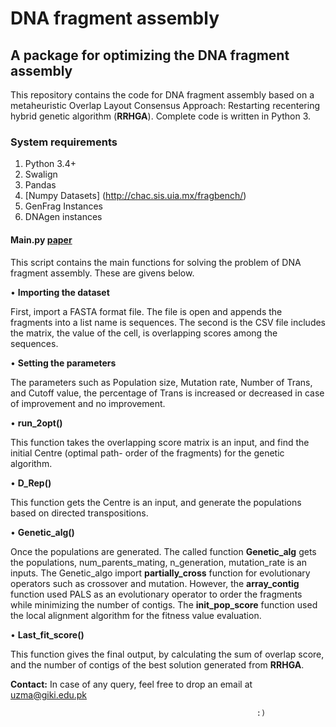 # DNA fragment assembly
## A package for optimizing the DNA fragment assembly
This repository contains the code for DNA fragment assembly based on a metaheuristic Overlap Layout Consensus Approach: Restarting recentering hybrid genetic algorithm (**RRHGA**). Complete code is written in Python 3.

### System requirements

1.	Python 3.4+
2.	Swalign
3.	Pandas
4.	[Numpy
Datasets]
(http://chac.sis.uia.mx/fragbench/)
1.	GenFrag Instances
2.	DNAgen instances


#### **Main.py**   [paper](uzmakhann/paper.md)

This script contains the main functions for solving the problem of DNA fragment assembly.  These are givens below.

•	**Importing the dataset**

First, import a FASTA format file. The file is open and appends the fragments into a list name is sequences. The second is the CSV file includes the matrix, the value of the cell, is overlapping scores among the sequences.

•	**Setting the parameters**

The parameters such as Population size, Mutation rate, Number of Trans, and Cutoff value, the percentage of Trans is increased or decreased in case of improvement and no improvement. 

•	**run_2opt()**

This function takes the overlapping score matrix is an input, and find the initial Centre (optimal path- order of the fragments) for the genetic algorithm. 

•	**D_Rep()**

This function gets the Centre is an input, and generate the populations based on directed transpositions.

•	**Genetic_alg()**

Once the populations are generated. The called function **Genetic_alg** gets the populations, num_parents_mating, n_generation, mutation_rate is an inputs. The Genetic_algo import **partially_cross** function for evolutionary operators such as crossover and mutation.  However, the **array_contig** function used PALS as an evolutionary operator to order the fragments while minimizing the number of contigs. The **init_pop_score** function used the local alignment algorithm for the fitness value evaluation.

•	**Last_fit_score()**

This function gives the final output, by calculating the sum of overlap score, and the number of contigs of the best solution generated from **RRHGA**.  

**Contact:** In case of any query, feel free to drop an email at uzma@giki.edu.pk

                                                           :)
                                                       
